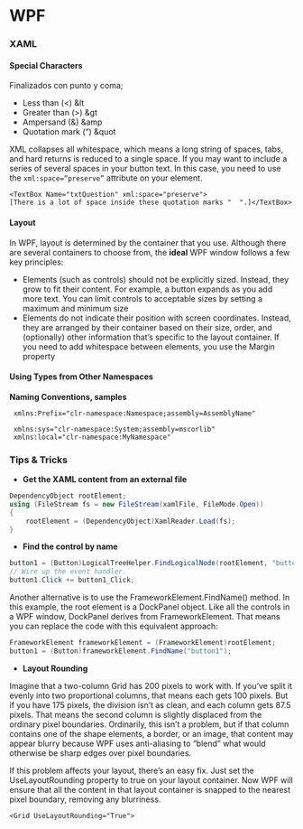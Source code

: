 
# WPF #

### XAML
#### Special Characters
Finalizados con punto y coma;
> 
- Less than (<) &lt
- Greater than (>) &gt
- Ampersand (&) &amp
- Quotation mark (“) &quot

XML collapses all whitespace, which means a long string of spaces, tabs,
and hard returns is reduced to a single space. If you may want to include a series of several spaces in your button text. In this case, you need to use the `xml:space=”preserve”` attribute on your element.

```xaml
<TextBox Name="txtQuestion" xml:space="preserve">
[There is a lot of space inside these quotation marks "  ".]</TextBox>
```

#### Layout ###
In WPF, layout is determined by the container that you use. Although there are several containers to choose from, the **ideal** WPF window follows a few key principles:
- Elements (such as controls) should not be explicitly sized. Instead, they grow to fit
their content. For example, a button expands as you add more text. You can limit
controls to acceptable sizes by setting a maximum and minimum size
- Elements do not indicate their position with screen coordinates. Instead, they are
arranged by their container based on their size, order, and (optionally) other
information that’s specific to the layout container. If you need to add whitespace
between elements, you use the Margin property

#### Using Types from Other Namespaces
**Naming Conventions, samples**

```xaml
 xmlns:Prefix="clr-namespace:Namespace;assembly=AssemblyName"

 xmlns:sys="clr-namespace:System;assembly=mscorlib"
 xmlns:local="clr-namespace:MyNamespace"
 ```

### Tips & Tricks

- **Get the XAML content from an external file**
```csharp
DependencyObject rootElement;
using (FileStream fs = new FileStream(xamlFile, FileMode.Open))
{
	rootElement = (DependencyObject)XamlReader.Load(fs);
}
```

- **Find the control by name**
```csharp
button1 = (Button)LogicalTreeHelper.FindLogicalNode(rootElement, "button1");
// Wire up the event handler.
button1.Click += button1_Click;
```

Another alternative is to use the FrameworkElement.FindName() method. In this example, the root element is a DockPanel object. Like all the controls in a WPF window, DockPanel derives from FrameworkElement. That means you can replace the code with this equivalent approach:

```csharp
FrameworkElement frameworkElement = (FrameworkElement)rootElement;
button1 = (Button)frameworkElement.FindName("button1");
```

- **Layout Rounding**

Imagine that a two-column Grid has 200 pixels to work with. If you’ve split it evenly into two proportional columns, that means each gets 100 pixels. But if you have 175 pixels, the division isn’t as clean, and each column gets 87.5 pixels. That means the second column is slightly displaced from the ordinary pixel boundaries. Ordinarily, this isn’t a problem, but if that column contains one of the shape elements, a border, or an image, that content may appear blurry because WPF uses anti-aliasing to “blend” what would otherwise be sharp edges over pixel boundaries.

If this problem affects your layout, there’s an easy fix. Just set the UseLayoutRounding property to true on your layout container. Now WPF will ensure that all the content in that layout container is snapped to the nearest pixel boundary, removing any blurriness.
```xaml
<Grid UseLayoutRounding="True">
```
<!--stackedit_data:
eyJoaXN0b3J5IjpbLTI3MjIwODIyM119
-->
